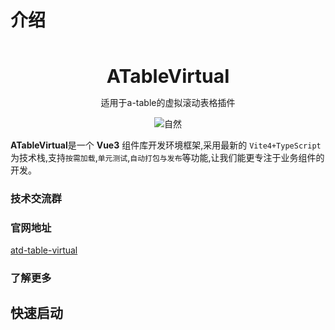 # 介绍

<br />
<br />
<div style="text-align:center">
<b style="font-size:30px">ATableVirtual</b>
<p>适用于a-table的虚拟滚动表格插件</p>
<div>
  <img src="https://gw.alipayobjects.com/mdn/rms_08e378/afts/img/A*zx7LTI_ECSAAAAAAAAAAAABkARQnAQ" alt="自然" />
</div>
</div>

**ATableVirtual**是一个 **Vue3** 组件库开发环境框架,采用最新的 `Vite4+TypeScript` 为技术栈,支持`按需加载`,`单元测试`,`自动打包与发布`等功能,让我们能更专注于业务组件的开发。

### 技术交流群


### 官网地址

[atd-table-virtual](https://bigpengzai.github.io/ssgcmpstep1/)

### 了解更多


## 快速启动